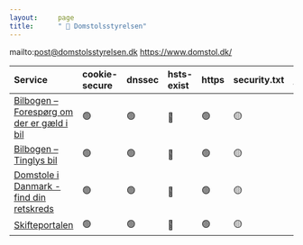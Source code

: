 ```yaml
---
layout:     page
title:      " 🔴 Domstolsstyrelsen"
---
```


mailto:post@domstolsstyrelsen.dk https://www.domstol.dk/

| Service                                                                                                          | cookie-secure   | dnssec   | hsts-exist   | https   | security.txt   | ssl-test   |
|:-----------------------------------------------------------------------------------------------------------------|:----------------|:---------|:-------------|:--------|:---------------|:-----------|
| [Bilbogen – Forespørg om der er gæld i bil](https://www.tinglysning.dk/t/#/top/forespoerg/bilbogen)              | 🟢               | 🟢        | 🔴            | 🟢       | 🟡              | 🟢          |
| [Bilbogen – Tinglys bil](https://www.tinglysning.dk/tinglysning/common/vaelgekspeditionstype/anmeldbilbog.xhtml) | 🟢               | 🟢        | 🔴            | 🟢       | 🟡              | 🟢          |
| [Domstole i Danmark - find din retskreds](https://www.domstol.dk/selvbetjening/find-ret/)                        | 🟢               | 🟢        | 🔴            | 🟢       | 🟡              | 🟢          |
| [Skifteportalen](https://www.minskiftesag.dk)                                                                    | 🟢               | 🟢        | 🔴            | 🟢       | 🟡              | 🟢          |


